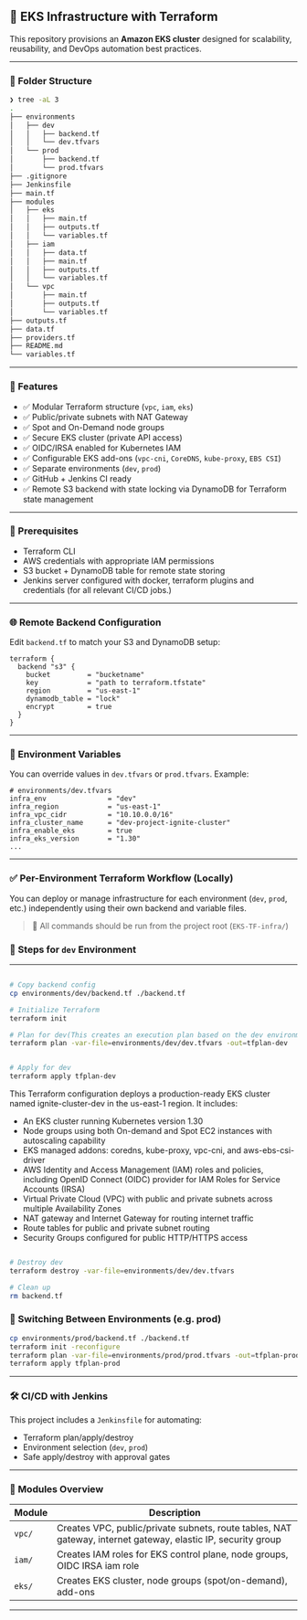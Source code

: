 ## 🚀 EKS Infrastructure with Terraform

This repository provisions an **Amazon EKS cluster** designed for scalability, reusability, and DevOps automation best practices.

---

### 📁 Folder Structure

```bash
❯ tree -aL 3
.
├── environments
│   ├── dev
│   │   ├── backend.tf
│   │   └── dev.tfvars
│   └── prod
│       ├── backend.tf
│       └── prod.tfvars
├── .gitignore
├── Jenkinsfile
├── main.tf
├── modules
│   ├── eks
│   │   ├── main.tf
│   │   ├── outputs.tf
│   │   └── variables.tf
│   ├── iam
│   │   ├── data.tf
│   │   ├── main.tf
│   │   ├── outputs.tf
│   │   └── variables.tf
│   └── vpc
│       ├── main.tf
│       ├── outputs.tf
│       └── variables.tf
├── outputs.tf
├── data.tf
├── providers.tf
├── README.md
└── variables.tf


```

---

### 🧠 Features

* ✅ Modular Terraform structure (`vpc`, `iam`, `eks`)
* ✅ Public/private subnets with NAT Gateway
* ✅ Spot and On-Demand node groups
* ✅ Secure EKS cluster (private API access)
* ✅ OIDC/IRSA enabled for Kubernetes IAM
* ✅ Configurable EKS add-ons (`vpc-cni`, `CoreDNS`, `kube-proxy`, `EBS CSI`)
* ✅ Separate environments (`dev`, `prod`)
* ✅ GitHub + Jenkins CI ready 
* ✅ Remote S3 backend with state locking via DynamoDB for Terraform state management

---

### 🔧 Prerequisites

* Terraform CLI
* AWS credentials with appropriate IAM permissions
* S3 bucket + DynamoDB table for remote state storing
* Jenkins server configured with docker, terraform  plugins and credentials (for all relevant CI/CD jobs.) 

---

### 🌐 Remote Backend Configuration

Edit `backend.tf` to match your S3 and DynamoDB setup:

```hcl
terraform {
  backend "s3" {
    bucket         = "bucketname"
    key            = "path to terraform.tfstate"
    region         = "us-east-1"
    dynamodb_table = "lock"
    encrypt        = true
  }
}
```

---

### 🚨 Environment Variables

You can override values in `dev.tfvars` or `prod.tfvars`. Example:

```hcl
# environments/dev.tfvars
infra_env               = "dev"
infra_region            = "us-east-1"
infra_vpc_cidr          = "10.10.0.0/16"
infra_cluster_name      = "dev-project-ignite-cluster"
infra_enable_eks        = true
infra_eks_version       = "1.30"
...
```

---

### ✅ Per-Environment Terraform Workflow (Locally)


You can deploy or manage infrastructure for each environment (`dev`, `prod`, etc.) independently using their own backend and variable files.

> 📌 All commands should be run from the project root (`EKS-TF-infra/`)

### 🔧 Steps for `dev` Environment

---

```bash

# Copy backend config
cp environments/dev/backend.tf ./backend.tf

# Initialize Terraform
terraform init

# Plan for dev(This creates an execution plan based on the dev environment variables.)
terraform plan -var-file=environments/dev/dev.tfvars -out=tfplan-dev


# Apply for dev
terraform apply tfplan-dev

```

This Terraform configuration deploys a production-ready EKS cluster named ignite-cluster-dev in the us-east-1 region. It includes:

* An EKS cluster running Kubernetes version 1.30
* Node groups using both On-demand and Spot EC2 instances with autoscaling capability
* EKS managed addons: coredns, kube-proxy, vpc-cni, and aws-ebs-csi-driver
* AWS Identity and Access Management (IAM) roles and policies, including OpenID Connect (OIDC) provider for IAM Roles for Service Accounts (IRSA)
* Virtual Private Cloud (VPC) with public and private subnets across multiple Availability Zones
* NAT gateway and Internet Gateway for routing internet traffic
* Route tables for public and private subnet routing
* Security Groups configured for public HTTP/HTTPS access


```bash

# Destroy dev
terraform destroy -var-file=environments/dev/dev.tfvars

# Clean up
rm backend.tf
```
### 🔁 Switching Between Environments (e.g. prod)

```bash
cp environments/prod/backend.tf ./backend.tf
terraform init -reconfigure
terraform plan -var-file=environments/prod/prod.tfvars -out=tfplan-prod
terraform apply tfplan-prod

```

---

### 🛠️ CI/CD with Jenkins

This project includes a `Jenkinsfile` for automating:

* Terraform plan/apply/destroy
* Environment selection (`dev`, `prod`)
* Safe apply/destroy with approval gates


---

### 🧱 Modules Overview

| Module | Description                                                    |
| ------ | -------------------------------------------------------------- |
| `vpc/` | Creates VPC, public/private subnets, route tables, NAT gateway, internet gateway, elastic IP, security group|
| `iam/` | Creates IAM roles for EKS control plane, node groups, OIDC IRSA iam role |
| `eks/` | Creates EKS cluster, node groups (spot/on-demand), add-ons |

---

